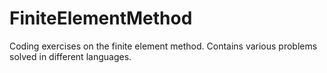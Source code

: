 # FiniteElementMethod
Coding exercises on the finite element method. Contains various problems solved in different languages.
